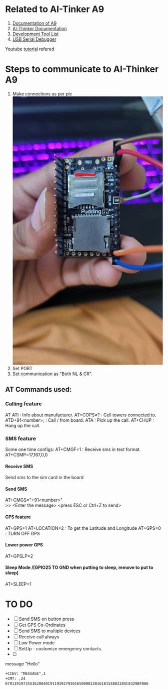 # Related to AI-Tinker A9

1. [Documentation of A9](https://ai-thinker-open.github.io/GPRS_C_SDK_DOC/en/hardware/a9.html)
2. [Ai-Thinker Documentation](https://docs.ai-thinker.com/en/gprs)
3. [Development Tool List](https://docs.ai-thinker.com/en/%E5%BC%80%E5%8F%91%E5%B7%A5)
4. [USB Serial Debugger](https://docs.ai-thinker.com/en/%E5%BC%80%E5%8F%91%E5%B7%A5)

Youtube [tutorial](https://www.youtube.com/watch?v=Yi5dgZBiq7g) refered

# Steps to communicate to AI-Thinker A9

1. Make connections as per pic ![connections](https://github.com/himanshubhatia2910/StepSafe-WomenSafety/blob/master/Arduino/images/connections/connections.jpg)
2. Set PORT
3. Set communication as "Both NL & CR".

## AT Commands used:

### Calling feature

AT
ATI : Info about manufacturer.
AT+COPS=? : Cell towers connected to.
ATD+91\<number>; : Call /<number/> from board.
ATA : Pick up the call.
AT+CHUP : Hang up the call.

### SMS feature

Some one time configs:
AT+CMGF=1 : Receive sms in text format.
AT+CSMP=17,167,0,0

#### Receive SMS

Send sms to the sim card in the board

#### Send SMS

AT+CMGS="+91\<number>" <br>
\>> \<Enter the message>
\<press ESC or Ctrl+Z to send>

#### GPS feature

AT+GPS=1
AT+LOCATION=2 : To get the Latitude and Longitude
AT+GPS=0 : TURN OFF GPS

#### Lower power GPS

AT+GPSLP=2

#### Sleep Mode /[GPIO25 TO GND when putting to sleep, remove to put to sleep]

AT+SLEEP=1

# TO DO

-   [ ] Send SMS on button press
-   [ ] Get GPS Co-Ordinates
-   [ ] Send SMS to multiple devices
-   [ ] Receive call always
-   [ ] Low Power mode
-   [ ] SetUp - customize emergency contacts.
-   [ ] 

message "Hello"

```
+CIEV: "MESSAGE",1
+CMT: ,24
0791191973553620040C9119392793016500002201618154802205C8329BFD06
```

